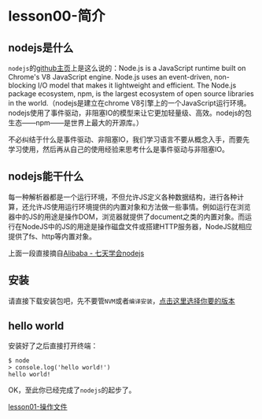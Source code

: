 # lesson00-简介

## nodejs是什么

`nodejs`的[github主页](https://github.com/nodejs/node)上是这么说的：Node.js is a JavaScript runtime built on Chrome's V8 JavaScript engine. Node.js uses an event-driven, non-blocking I/O model that makes it lightweight and efficient. The Node.js package ecosystem, npm, is the largest ecosystem of open source libraries in the world.（nodejs是建立在chrome V8引擎上的一个JavaScript运行环境。nodejs使用了事件驱动，非阻塞IO的模型来让它更加轻量级、高效。nodejs的包生态——npm——是世界上最大的开源库。）

不必纠结于什么是事件驱动、非阻塞IO，我们学习语言不要从概念入手，而要先学习使用，然后再从自己的使用经验来思考什么是事件驱动与非阻塞IO。

## nodejs能干什么

每一种解析器都是一个运行环境，不但允许JS定义各种数据结构，进行各种计算，还允许JS使用运行环境提供的内置对象和方法做一些事情。例如运行在浏览器中的JS的用途是操作DOM，浏览器就提供了document之类的内置对象。而运行在NodeJS中的JS的用途是操作磁盘文件或搭建HTTP服务器，NodeJS就相应提供了fs、http等内置对象。

上面一段直接摘自[Alibaba - 七天学会nodejs](http://nqdeng.github.io/7-days-nodejs/)

## 安装

请直接下载安装包吧，先不要管`NVM`或者`编译安装`，[点击这里选择你要的版本](https://nodejs.org/download/release/)

## hello world

安装好了之后直接打开终端：
```
$ node
> console.log('hello world!')
hello world!
```

OK，至此你已经完成了`nodejs`的起步了。

[lesson01-操作文件](../lesson01-操作文件/README.md)